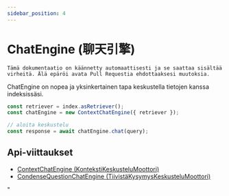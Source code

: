 ```yaml
---
sidebar_position: 4
---
```


# ChatEngine (聊天引擎)

`Tämä dokumentaatio on käännetty automaattisesti ja se saattaa sisältää virheitä. Älä epäröi avata Pull Requestia ehdottaaksesi muutoksia.`

ChatEngine on nopea ja yksinkertainen tapa keskustella tietojen kanssa indeksissäsi.

```typescript
const retriever = index.asRetriever();
const chatEngine = new ContextChatEngine({ retriever });

// aloita keskustelu
const response = await chatEngine.chat(query);
```

## Api-viittaukset

- [ContextChatEngine (KontekstiKeskusteluMoottori)](../../api/classes/ContextChatEngine.md)
- [CondenseQuestionChatEngine (TiivistäKysymysKeskusteluMoottori)](../../api/classes/ContextChatEngine.md)

"
